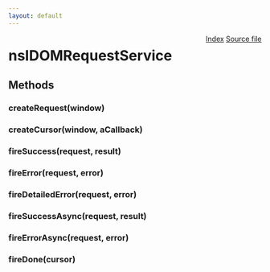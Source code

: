 ```yaml
---
layout: default
---
```

<div class='links' style='float:right'><a href="../index.html">Index</a>
<a href="http://dxr.mozilla.org/mozilla-central/source/dom/base/nsIDOMDOMRequest.idl">Source file</a>
</div>

# nsIDOMRequestService #

## Methods ##

### createRequest(window) ###

### createCursor(window, aCallback) ###

### fireSuccess(request, result) ###

### fireError(request, error) ###

### fireDetailedError(request, error) ###

### fireSuccessAsync(request, result) ###

### fireErrorAsync(request, error) ###

### fireDone(cursor) ###
